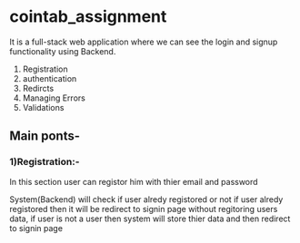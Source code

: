 # cointab_assignment
It is a full-stack web application where we can see the login and signup functionality using Backend.
<ol>
<li>Registration</li>
<li>authentication</li>
<li>Redircts</li>
<li>Managing Errors</li>
<li>Validations</li>
</ol>
<h2>Main ponts-</h2>
<h3>1)Registration:-</h3>
  <p>In this section user can registor him with thier email and password</p>
  <p>System(Backend) will check if user alredy registored or not if user alredy registored then it will be redirect to signin page without regitoring users data, if user is not a user then system will store thier data and then redirect to signin page</p>
